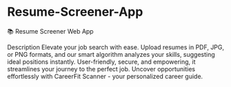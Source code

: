 # Resume-Screener-App
📚 Resume Screener Web App

Description Elevate your job search with ease. Upload resumes in PDF, JPG, or PNG formats, and our smart algorithm analyzes your skills, suggesting ideal positions instantly. User-friendly, secure, and empowering, it streamlines your journey to the perfect job. Uncover opportunities effortlessly with CareerFit Scanner - your personalized career guide.
